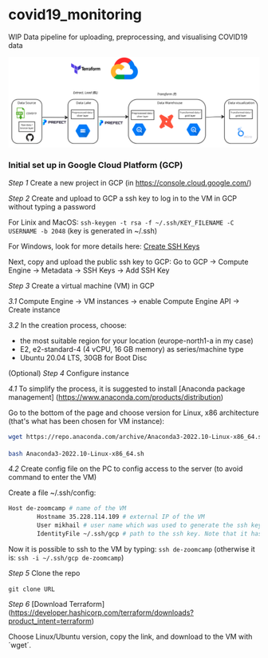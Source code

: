 # covid19_monitoring
WIP Data pipeline for uploading, preprocessing, and visualising COVID19 data 

![Project architecture](images/covid19_monitoring_architecture.png)

### Initial set up in Google Cloud Platform (GCP)

*Step 1* Create a new project in GCP (in https://console.cloud.google.com/)

*Step 2* Create and upload to GCP a ssh key to log in to the VM in GCP without typing a password

For Linix and MacOS: `ssh-keygen -t rsa -f ~/.ssh/KEY_FILENAME -C USERNAME -b 2048` (key is generated in ~/.ssh)

For Windows, look for more details here: [Create SSH Keys](https://cloud.google.com/compute/docs/connect/create-ssh-keys)

Next, copy and upload the public ssh key to GCP: Go to GCP -> Compute Engine -> Metadata -> SSH Keys -> Add SSH Key

*Step 3* Create a virtual machine (VM) in GCP
  
  *3.1* Compute Engine -> VM instances -> enable Compute Engine API -> Create instance
  
  *3.2* In the creation process, choose:
  
  - the most suitable region for your location (europe-north1-a in my case)
  - E2, e2-standard-4 (4 vCPU, 16 GB memory) as series/machine type
  - Ubuntu 20.04 LTS, 30GB for Boot Disc

(Optional) *Step 4* Configure instance

*4.1* To simplify the process, it is suggested to install [Anaconda package management] (https://www.anaconda.com/products/distribution)

Go to the bottom of the page and choose version for Linux, x86 architecture (that's what has been chosen for VM instance):

```sh
wget https://repo.anaconda.com/archive/Anaconda3-2022.10-Linux-x86_64.sh

bash Anaconda3-2022.10-Linux-x86_64.sh
```

*4.2* Create config file on the PC to config access to the server (to avoid command to enter the VM)


Create a file ~/.ssh/config:

```sh
Host de-zoomcamp # name of the VM
        Hostname 35.228.114.109 # external IP of the VM
        User mikhail # user name which was used to generate the ssh key
        IdentityFile ~/.ssh/gcp # path to the ssh key. Note that it has to be absolute path for Windows
```

Now it is possible to ssh to the VM by typing: `ssh de-zoomcamp` (otherwise it is: `ssh -i ~/.ssh/gcp de-zoomcamp`)

*Step 5* Clone the repo

`git clone URL`

*Step 6* [Download Terraform] (https://developer.hashicorp.com/terraform/downloads?product_intent=terraform)

Choose Linux/Ubuntu version, copy the link, and download to the VM with ´wget´.






